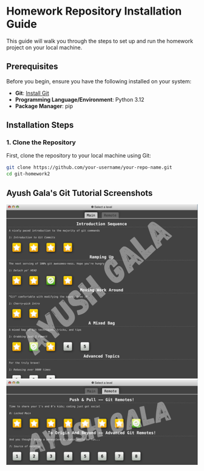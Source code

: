 # Homework Repository Installation Guide

This guide will walk you through the steps to set up and run the homework project on your local machine.

## Prerequisites

Before you begin, ensure you have the following installed on your system:

- **Git**: [Install Git](https://git-scm.com/downloads)
- **Programming Language/Environment**: Python 3.12
- **Package Manager**: pip

## Installation Steps

### 1. Clone the Repository

First, clone the repository to your local machine using Git:

```bash
git clone https://github.com/your-username/your-repo-name.git
cd git-homework2
```

## Ayush Gala's Git Tutorial Screenshots
![Screenshot 1](/tutorial_progress_screenshots/agala2_shot1.jpg)
![Screenshot 2](/tutorial_progress_screenshots/agala2_shot2.jpg)